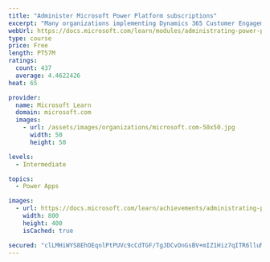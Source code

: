 ```yaml
---
title: "Administer Microsoft Power Platform subscriptions"
excerpt: "Many organizations implementing Dynamics 365 Customer Engagement apps on the Microsoft Power Platform are unaware of the amazing capabilities included with their subscription. By default, your subscription includes Microsoft Portals, Gamification, and Voice of the Customer surveys, in addition to technical capabilities like backup and restore, and integrated planning for updates and upgrades. This module focuses on showcasing the great default capabilities you have access to."
webUrl: https://docs.microsoft.com/learn/modules/administrating-power-platform-subscriptions/
type: course
price: Free
length: PT57M
ratings:
  count: 437
  average: 4.4622426
heat: 65

provider:
  name: Microsoft Learn
  domain: microsoft.com
  images:
    - url: /assets/images/organizations/microsoft.com-50x50.jpg
      width: 50
      height: 50

levels:
  - Intermediate

topics:
  - Power Apps

images:
  - url: https://docs.microsoft.com/learn/achievements/administrating-power-platform-subscriptions-social.png
    width: 800
    height: 400
    isCached: true

secured: "clLMHiWYS8EhOEqnlPtPUVc9cCdTGF/TgJDCvOnGsBV+mIZ1Hiz7qITR6lluMtPB5U8zgwanm5L3eJc8gAsIfDpGm0HV1C8Sz7nKAc1EC5UA/MzNnLFVz0RE/vRjV4R0QWU2fjDpqFSKm8YE8OAEIHCVs3iNR95okkjaMqy6XRTV/t+syuIDpMS/1FvlBnn+6aV1oOv25PbK3QlWWY7wMvpdTQqBSbBJydKwUwzi5JpHiEip5cLIZmlMsqnqe5rSD+olybWix4+Jbgu0/XLXjdUl5WmxNdDx9mYZbPETU629cfZ6TFQ14pie3kfxG2ngCSy/l5nXQAHn1LpWOld6/egG/D3gXPKzK6GUYEcqJCg9p1MJh+RyCkI4pg/pKfeGxjbJBbcISbxc4FW9pLl+IA==;foHIBxQ5YmFb0Q7fRx3Wcw=="
---
```


